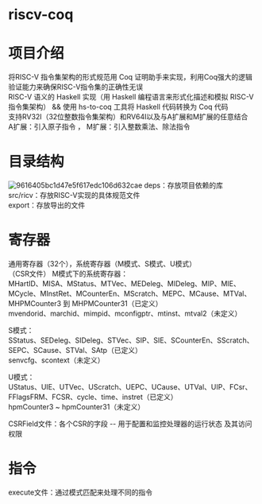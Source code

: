 # riscv-coq
# 项目介绍 
将RISC-V 指令集架构的形式规范用 Coq 证明助手来实现，利用Coq强大的逻辑验证能力来确保RISC-V指令集的正确性无误  
RISC-V 语义的 Haskell 实现（用 Haskell 编程语言来形式化描述和模拟 RISC-V 指令集架构） &&  使用 hs-to-coq 工具将 Haskell 代码转换为 Coq 代码  
支持RV32I（32位整数指令集架构）和RV64I以及与A扩展和M扩展的任意结合  
A扩展：引入原子指令 ， M扩展：引入整数乘法、除法指令  
# 目录结构
![9616405bc1d47e5f617edc106d632cae](https://github.com/user-attachments/assets/3ebc1651-c7e1-46d7-9411-65d4243d423e)
deps：存放项目依赖的库  
src/ricv：存放RISC-V实现的具体规范文件  
export：存放导出的文件  

# 寄存器
通用寄存器（32个），系统寄存器（M模式、S模式、U模式）  
（CSR文件）
M模式下的系统寄存器：  
MHartID、MISA、MStatus、MTVec、MEDeleg、MIDeleg、MIP、MIE、MCycle、MInstRet、MCounterEn、MScratch、MEPC、MCause、MTVal、MHPMCounter3 到 MHPMCounter31（已定义）  
mvendorid、marchid、mimpid、mconfigptr、mtinst、mtval2（未定义）  

S模式：  
SStatus、SEDeleg、SIDeleg、STVec、SIP、SIE、SCounterEn、SScratch、SEPC、SCause、STVal、SAtp（已定义）  
senvcfg、scontext（未定义）  

U模式：  
UStatus、UIE、UTVec、UScratch、UEPC、UCause、UTVal、UIP、FCsr、FFlagsFRM、FCSR、cycle、time、instret（已定义）  
hpmCounter3 ~ hpmCounter31（未定义）  

CSRField文件：各个CSR的字段 -- 用于配置和监控处理器的运行状态 及其访问权限 


# 指令
execute文件：通过模式匹配来处理不同的指令  
